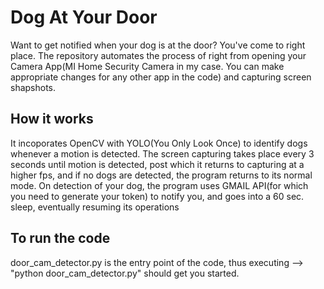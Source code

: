 # Dog At Your Door
Want to get notified when your dog is at the door? You've come to right place. 
The repository automates the process of right from opening your Camera App(MI Home Security Camera in my case. You can make appropriate changes for any other app in the code) and capturing screen shapshots.

## How it works
It incoporates OpenCV with YOLO(You Only Look Once) to identify dogs whenever a motion is detected.
The screen capturing takes place every 3 seconds until motion is detected, post which it returns to capturing at a higher fps, and if no dogs are detected, the program returns to its normal mode.
On detection of your dog, the program uses GMAIL API(for which you need to generate your token) to notify you, and goes into a 60 sec. sleep, eventually resuming its operations

## To run the code
door_cam_detector.py is the entry point of the code, thus executing --> "python door_cam_detector.py" should get you started.
